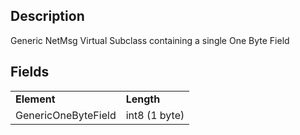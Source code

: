 ## Description

Generic NetMsg Virtual Subclass containing a single One Byte Field

## Fields

|                     |               |
|---------------------|---------------|
| **Element**         | **Length**    |
| GenericOneByteField | int8 (1 byte) |